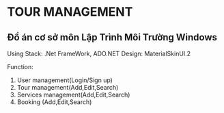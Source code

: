 # TOUR MANAGEMENT
## Đồ án cơ sở môn Lập Trình Môi Trường Windows

Using Stack: .Net FrameWork, ADO.NET
Design: MaterialSkinUI.2

Function:
1. User management(Login/Sign up)
2. Tour management(Add,Edit,Search)
3. Services management(Add,Edit,Search)
4. Booking (Add,Edit,Search)
